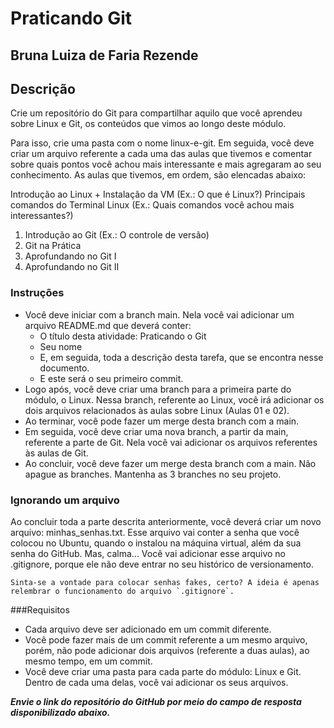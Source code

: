# Praticando Git
## Bruna Luiza de Faria Rezende
## Descrição

Crie um repositório do Git para compartilhar aquilo que você aprendeu sobre Linux e Git, os conteúdos que vimos ao longo deste módulo.

Para isso, crie uma pasta com o nome linux-e-git. Em seguida, você deve criar um arquivo referente a cada uma das aulas que tivemos e comentar sobre quais pontos você achou mais interessante e mais agregaram ao seu conhecimento. As aulas que tivemos, em ordem, são elencadas abaixo:

Introdução ao Linux + Instalação da VM (Ex.: O que é Linux?)
Principais comandos do Terminal Linux (Ex.: Quais comandos você achou mais interessantes?)
1. Introdução ao Git (Ex.: O controle de versão)
2. Git na Prática
3. Aprofundando no Git I
4. Aprofundando no Git II

### Instruções
* Você deve iniciar com a branch main. Nela você vai adicionar um arquivo README.md que deverá conter:
	* O título desta atividade: Praticando o Git
	* Seu nome
	* E, em seguida, toda a descrição desta tarefa, que se encontra nesse documento.
	* E este será o seu primeiro commit.
* Logo após, você deve criar uma branch para a primeira parte do módulo, o Linux. Nessa branch, referente ao Linux, você irá adicionar os dois arquivos relacionados às aulas sobre Linux (Aulas 01 e 02).
* Ao terminar, você pode fazer um merge desta branch com a main.
* Em seguida, você deve criar uma nova branch, a partir da main, referente a parte de Git. Nela você vai adicionar os arquivos referentes às aulas de Git.
* Ao concluir, você deve fazer um merge desta branch com a main.
	Não apague as branches. Mantenha as 3 branches no seu projeto.

### Ignorando um arquivo
Ao concluir toda a parte descrita anteriormente, você deverá criar um novo arquivo: minhas_senhas.txt. Esse arquivo vai conter a senha que você colocou no Ubuntu, quando o instalou na máquina virtual, além da sua senha do GitHub. Mas, calma... Você vai adicionar esse arquivo no .gitignore, porque ele não deve entrar no seu histórico de versionamento.

	Sinta-se a vontade para colocar senhas fakes, certo? A ideia é apenas relembrar o funcionamento do arquivo `.gitignore`.

###Requisitos
* Cada arquivo deve ser adicionado em um commit diferente.
* Você pode fazer mais de um commit referente a um mesmo arquivo, porém, não pode adicionar dois arquivos (referente a duas aulas), ao mesmo tempo, em um commit.
* Você deve criar uma pasta para cada parte do módulo: Linux e Git. Dentro de cada uma delas, você vai adicionar os seus arquivos.

**_Envie o link do repositório do GitHub por meio do campo de resposta disponibilizado abaixo._**
